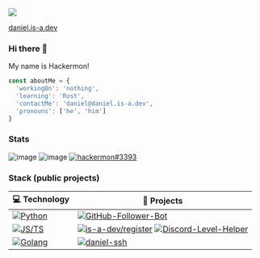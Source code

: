 ![](https://komarev.com/ghpvc/?username=hackermondev&color=orange)

[daniel.is-a.dev](https://daniel.is-a.dev)

### Hi there 👋

My name is Hackermon!

```js
const aboutMe = {
  'workingOn': 'nothing',
  'learning': 'Rust',
  'contactMe': 'daniel@daniel.is-a.dev',
  'pronouns': ['he', 'him']
}

```

### Stats

![image](https://github-readme-stats.vercel.app/api?username=hackermondev&count_private=1&theme=radical)
![image](https://github-readme-stats.vercel.app/api/top-langs/?username=hackermondev&layout=compact)
[![hackermon#3393](https://discord.c99.nl/widget/theme-1/963141789571756062.png)](https://discord.com/users/963141789571756062)


### Stack (public projects)

<!-- START OF PROFILE STACK, DO NOT REMOVE -->
| 💻 **Technology** | 🚀 **Projects** |
| - | - |
| [![Python](https://img.shields.io/static/v1?label=&message=Python&color=3C78A9&logo=python&logoColor=FFFFFF)](https://www.python.org/) | [![GitHub-Follower-Bot](https://img.shields.io/static/v1?label=&message=GitHub-Follower-Bot&color=000605&logo=github&logoColor=FFFFFF&labelColor=000605)](https://github.com/hackermondev/GitHub-Follower-Bot) |
| [![JS/TS](https://img.shields.io/static/v1?label=&message=JS/TS&color=3878C6&logo=typescript&logoColor=FFFFFF)](https://www.typescriptlang.org/) | [![is-a-dev/register](https://img.shields.io/static/v1?label=&message=register&color=000605&logo=github&logoColor=FFFFFF&labelColor=000605)](https://github.com/is-a-dev/register) [![Discord-Level-Helper](https://img.shields.io/static/v1?label=&message=Discord-Level-Helper&color=000605&logo=github&logoColor=FFFFFF&labelColor=000605)](https://github.com/hackermondev/Discord-Level-Helper) |
| [![Golang](https://img.shields.io/static/v1?label=&message=Golang&color=7FD6EA&logo=go&logoColor=FFFFFF)](https://golang.org/) | [![daniel-ssh](https://img.shields.io/static/v1?label=&message=daniel-ssh&color=000605&logo=github&logoColor=FFFFFF&labelColor=000605)](https://github.com/hackermondev/daniel-ssh) |
<!-- END OF PROFILE STACK, DO NOT REMOVE -->
